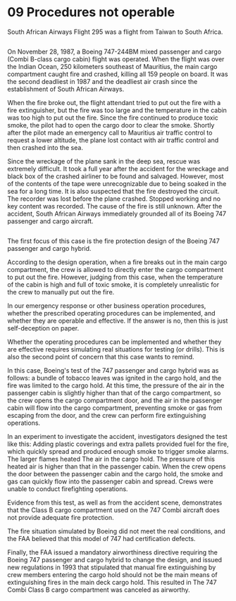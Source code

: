 # 09 Procedures not operable

South African Airways Flight 295 was a flight from Taiwan to South Africa.

<figure><img src="https://zengyi-wei.gitbook.io/~gitbook/image?url=https%3A%2F%2Fgithub.com%2Fuser-attachments%2Fassets%2F987bfe4c-f1ea-4e4d-be2b-ad1d4c0251fa&#x26;width=768&#x26;dpr=4&#x26;quality=100&#x26;sign=dd784017&#x26;sv=1" alt=""><figcaption></figcaption></figure>

On November 28, 1987, a Boeing 747-244BM mixed passenger and cargo (Combi B-class cargo cabin) flight was operated. When the flight was over the Indian Ocean, 250 kilometers southeast of Mauritius, the main cargo compartment caught fire and crashed, killing all 159 people on board. It was the second deadliest in 1987 and the deadliest air crash since the establishment of South African Airways.



When the fire broke out, the flight attendant tried to put out the fire with a fire extinguisher, but the fire was too large and the temperature in the cabin was too high to put out the fire. Since the fire continued to produce toxic smoke, the pilot had to open the cargo door to clear the smoke. Shortly after the pilot made an emergency call to Mauritius air traffic control to request a lower altitude, the plane lost contact with air traffic control and then crashed into the sea.



Since the wreckage of the plane sank in the deep sea, rescue was extremely difficult. It took a full year after the accident for the wreckage and black box of the crashed airliner to be found and salvaged. However, most of the contents of the tape were unrecognizable due to being soaked in the sea for a long time. It is also suspected that the fire destroyed the circuit. The recorder was lost before the plane crashed. Stopped working and no key content was recorded. The cause of the fire is still unknown. After the accident, South African Airways immediately grounded all of its Boeing 747 passenger and cargo aircraft.

<figure><img src="https://zengyi-wei.gitbook.io/~gitbook/image?url=https%3A%2F%2Fgithub.com%2Fuser-attachments%2Fassets%2Fdb3952de-f9e3-42e3-a9c1-ab871d527b97&#x26;width=768&#x26;dpr=4&#x26;quality=100&#x26;sign=545fbc00&#x26;sv=1" alt=""><figcaption></figcaption></figure>

The first focus of this case is the fire protection design of the Boeing 747 passenger and cargo hybrid.



According to the design operation, when a fire breaks out in the main cargo compartment, the crew is allowed to directly enter the cargo compartment to put out the fire. However, judging from this case, when the temperature of the cabin is high and full of toxic smoke, it is completely unrealistic for the crew to manually put out the fire.



In our emergency response or other business operation procedures, whether the prescribed operating procedures can be implemented, and whether they are operable and effective. If the answer is no, then this is just self-deception on paper.



Whether the operating procedures can be implemented and whether they are effective requires simulating real situations for testing (or drills). This is also the second point of concern that this case wants to remind.



In this case, Boeing's test of the 747 passenger and cargo hybrid was as follows: a bundle of tobacco leaves was ignited in the cargo hold, and the fire was limited to the cargo hold. At this time, the pressure of the air in the passenger cabin is slightly higher than that of the cargo compartment, so the crew opens the cargo compartment door, and the air in the passenger cabin will flow into the cargo compartment, preventing smoke or gas from escaping from the door, and the crew can perform fire extinguishing operations.



In an experiment to investigate the accident, investigators designed the test like this: Adding plastic coverings and extra pallets provided fuel for the fire, which quickly spread and produced enough smoke to trigger smoke alarms. The larger flames heated The air in the cargo hold. The pressure of this heated air is higher than that in the passenger cabin. When the crew opens the door between the passenger cabin and the cargo hold, the smoke and gas can quickly flow into the passenger cabin and spread. Crews were unable to conduct firefighting operations.



Evidence from this test, as well as from the accident scene, demonstrates that the Class B cargo compartment used on the 747 Combi aircraft does not provide adequate fire protection.



The fire situation simulated by Boeing did not meet the real conditions, and the FAA believed that this model of 747 had certification defects.



Finally, the FAA issued a mandatory airworthiness directive requiring the Boeing 747 passenger and cargo hybrid to change the design, and issued new regulations in 1993 that stipulated that manual fire extinguishing by crew members entering the cargo hold should not be the main means of extinguishing fires in the main deck cargo hold. This resulted in The 747 Combi Class B cargo compartment was canceled as airworthy.
